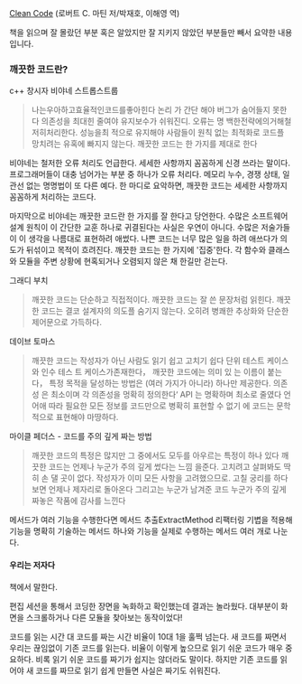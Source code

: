 

[Clean Code](http://www.yes24.co.kr/Product/goods/11681152) (로버트 C. 마틴 저/박재호, 이해영 역) 

책을 읽으며 잘 몰랐던 부분 혹은 알았지만 잘 지키지 않았던 부분들만 빼서 요약한 내용입니다.



### 깨끗한 코드란?

c++ 창시자 비야네 스트롭스트룹 

> 나는우아하고효율적인코드를좋아힌다 논리 가 간단 해야 버그가 숨어들지 못한다 의존성을 최대힌 줄여야 유지보수가 쉬워진디. 오류는 명 백한전략에의거해철저히처리한다. 성능을최 적으로 유지해야 사람들이 원칙 없는 최적화로 코드플 망치려는 유혹에 빠지지 않는다. 깨끗한 코드는 한 가지를 제대로 한다


  비야네는 철저한 오류 처리도 언급한다. 세세한 사항까지 꼼꼼하게 신경 쓰라는 말이다. 프로그래머들이 대충 넘어가는 부분 중 하나가 오류 처리다. 메모리 누수, 경쟁 상태, 일관선 없는 명명법이 또 다른 예다. 한 마디로 요악하면, 깨끗한 코드는 세세한 사항까지 꼼꼼하게 처리하는 코드다.

 마지막으로 비야네는 깨끗한 코드란 한 가지를 잘 한다고 당언한다. 수많은 소프트웨어 설계 원칙이 이 간단한 교훈 하나로 귀결된다는 사실은 우연이 아니다. 수많은 저술가들이 이 생각을 나름대로 표현하려 애썼다. 나쁜 코드는 너무 많은 일을 하려 애쓰다가 의도가 뒤섞이고 목적이 흐려진다. 깨끗한 코드는 한 가지에 '집중'한다. 각 함수와 클래스와 모듈을 주변 상황에 현혹되거나 오렴되지 않은 채 한길만 걷는다.



그래디 부치

> 깨끗한 코드는 단순하고 직접적이다. 깨끗한 코드는 잘 쓴 문장처럼 읽힌다. 깨끗한 코드는 결코 설계자의 의도플 숨기지 않는다. 오히려 병쾌한 추상화와 단순한 제어문으로 가득하다.




데이브 토마스

> 깨끗한 코드는 작성자가 아닌 사람도 읽기 쉽고 고치기 쉽다 단위 테스트 케이스와 인수 테스 트 케이스가존재한다， 깨끗한 코드에는 의미 있 는 이름이 붙는다， 특정 목적을 달성하는 방법은 (여러 가지가 아니라) 하나만 제공한다. 의존성 은 최소이며 각 의존성을 멍확히 정의한다‘ API 는 명확하며 최소로 줄였다 언어애 따라 필요한 모든 정보를 코드만으로 병확히 표현할 수 없기 에 코드는 문학적으로 표현해야 마땅하다.




마이클 페더스 - 코드를 주의 깊게 짜는 방법
> 깨끗한 코드의 특정은 많지만 그 중에서도 모두를 아우르는 특정이 하나 있다 깨끗한 코드는 언제나 누군가 주의 깊게 썼다는 느낌 을준다. 고치려고 살펴봐도 딱히 손 댈 곳이 없다. 작성자가 이미 모든 사항을 고려했으므로. 고칠 궁리를 하다보면 언제나 제자리로 돌아온다 그리고는 누군가 남겨준 코드 누군가 주의 깊게 짜놓은 작품에 감사를 느낀다




 메서드가 여러 기능을 수행한다면 메서드 추출ExtractMethod 리팩터링 기볍을 적용해 기능을 명확히 기술하는 메서드 하나와 기능을 실제로 수행하는 메서드 여러 개로 나눈다.





#### 우리는 저자다

책에서 말한다. 

편집 세션을 통해서 코딩한 장면을 녹화하고 확인했는데 결과는 놀라웠다. 대부분이 화면을 스크롤하거나 다른 모듈을 찾아보는 동작이었다! 

코드를 읽는 시간 대 코드를 짜는 시간 비율이 10대 1을 훌쩍 넘는다. 새 코드를 짜면서 우리는 끊임없이 기존 코드를 읽는다. 비율이 이렇게 높으므로 읽기 쉬운 코드가 매우 중요하다. 비록 읽기 쉬운 코드를 짜기가 쉽지는 않더라도 말이다. 하지만 기존 코드를 읽어야 새 코드를 짜므로 읽기 쉽게 만들면 사실은 짜기도 쉬워진다.





